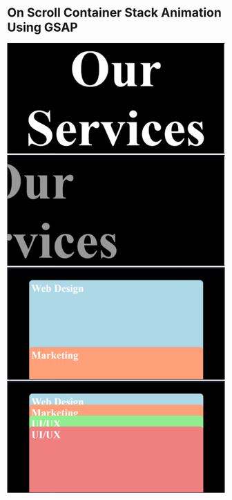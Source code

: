 # On Scroll Container Stack Animation Using GSAP

![image info](imgs/img1.PNG)
![image info](imgs/img2.PNG)
![image info](imgs/img3.PNG)
![image info](imgs/img4.PNG)
